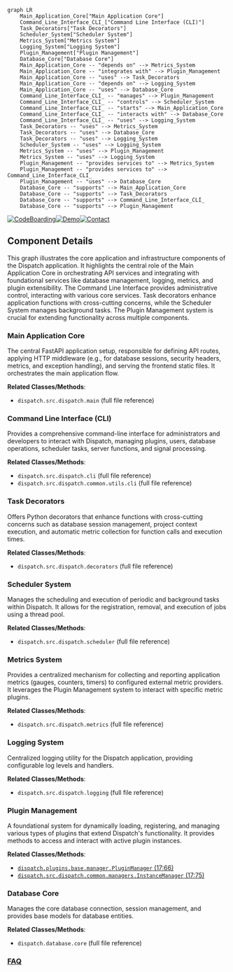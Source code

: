 ```mermaid
graph LR
    Main_Application_Core["Main Application Core"]
    Command_Line_Interface_CLI_["Command Line Interface (CLI)"]
    Task_Decorators["Task Decorators"]
    Scheduler_System["Scheduler System"]
    Metrics_System["Metrics System"]
    Logging_System["Logging System"]
    Plugin_Management["Plugin Management"]
    Database_Core["Database Core"]
    Main_Application_Core -- "depends on" --> Metrics_System
    Main_Application_Core -- "integrates with" --> Plugin_Management
    Main_Application_Core -- "uses" --> Task_Decorators
    Main_Application_Core -- "depends on" --> Logging_System
    Main_Application_Core -- "uses" --> Database_Core
    Command_Line_Interface_CLI_ -- "manages" --> Plugin_Management
    Command_Line_Interface_CLI_ -- "controls" --> Scheduler_System
    Command_Line_Interface_CLI_ -- "starts" --> Main_Application_Core
    Command_Line_Interface_CLI_ -- "interacts with" --> Database_Core
    Command_Line_Interface_CLI_ -- "uses" --> Logging_System
    Task_Decorators -- "uses" --> Metrics_System
    Task_Decorators -- "uses" --> Database_Core
    Task_Decorators -- "uses" --> Logging_System
    Scheduler_System -- "uses" --> Logging_System
    Metrics_System -- "uses" --> Plugin_Management
    Metrics_System -- "uses" --> Logging_System
    Plugin_Management -- "provides services to" --> Metrics_System
    Plugin_Management -- "provides services to" --> Command_Line_Interface_CLI_
    Plugin_Management -- "uses" --> Database_Core
    Database_Core -- "supports" --> Main_Application_Core
    Database_Core -- "supports" --> Task_Decorators
    Database_Core -- "supports" --> Command_Line_Interface_CLI_
    Database_Core -- "supports" --> Plugin_Management
```
[![CodeBoarding](https://img.shields.io/badge/Generated%20by-CodeBoarding-9cf?style=flat-square)](https://github.com/CodeBoarding/GeneratedOnBoardings)[![Demo](https://img.shields.io/badge/Try%20our-Demo-blue?style=flat-square)](https://www.codeboarding.org/demo)[![Contact](https://img.shields.io/badge/Contact%20us%20-%20contact@codeboarding.org-lightgrey?style=flat-square)](mailto:contact@codeboarding.org)

## Component Details

This graph illustrates the core application and infrastructure components of the Dispatch application. It highlights the central role of the Main Application Core in orchestrating API services and integrating with foundational services like database management, logging, metrics, and plugin extensibility. The Command Line Interface provides administrative control, interacting with various core services. Task decorators enhance application functions with cross-cutting concerns, while the Scheduler System manages background tasks. The Plugin Management system is crucial for extending functionality across multiple components.

### Main Application Core
The central FastAPI application setup, responsible for defining API routes, applying HTTP middleware (e.g., for database sessions, security headers, metrics, and exception handling), and serving the frontend static files. It orchestrates the main application flow.


**Related Classes/Methods**:

- `dispatch.src.dispatch.main` (full file reference)


### Command Line Interface (CLI)
Provides a comprehensive command-line interface for administrators and developers to interact with Dispatch, managing plugins, users, database operations, scheduler tasks, server functions, and signal processing.


**Related Classes/Methods**:

- `dispatch.src.dispatch.cli` (full file reference)
- `dispatch.src.dispatch.common.utils.cli` (full file reference)


### Task Decorators
Offers Python decorators that enhance functions with cross-cutting concerns such as database session management, project context execution, and automatic metric collection for function calls and execution times.


**Related Classes/Methods**:

- `dispatch.src.dispatch.decorators` (full file reference)


### Scheduler System
Manages the scheduling and execution of periodic and background tasks within Dispatch. It allows for the registration, removal, and execution of jobs using a thread pool.


**Related Classes/Methods**:

- `dispatch.src.dispatch.scheduler` (full file reference)


### Metrics System
Provides a centralized mechanism for collecting and reporting application metrics (gauges, counters, timers) to configured external metric providers. It leverages the Plugin Management system to interact with specific metric plugins.


**Related Classes/Methods**:

- `dispatch.src.dispatch.metrics` (full file reference)


### Logging System
Centralized logging utility for the Dispatch application, providing configurable log levels and handlers.


**Related Classes/Methods**:

- `dispatch.src.dispatch.logging` (full file reference)


### Plugin Management
A foundational system for dynamically loading, registering, and managing various types of plugins that extend Dispatch's functionality. It provides methods to access and interact with active plugin instances.


**Related Classes/Methods**:

- <a href="https://github.com/netflix/dispatch/blob/master/src/dispatch/plugins/base/manager.py#L17-L66" target="_blank" rel="noopener noreferrer">`dispatch.plugins.base.manager.PluginManager` (17:66)</a>
- <a href="https://github.com/netflix/dispatch/blob/master/src/dispatch/common/managers.py#L17-L75" target="_blank" rel="noopener noreferrer">`dispatch.src.dispatch.common.managers.InstanceManager` (17:75)</a>


### Database Core
Manages the core database connection, session management, and provides base models for database entities.


**Related Classes/Methods**:

- `dispatch.database.core` (full file reference)




### [FAQ](https://github.com/CodeBoarding/GeneratedOnBoardings/tree/main?tab=readme-ov-file#faq)